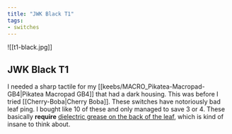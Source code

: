 ```yaml
---
title: "JWK Black T1"
tags:
- switches
---
```


![[t1-black.jpg]]

## JWK Black T1

I needed a sharp tactile for my [[keebs/MACRO_Pikatea-Macropad-GB4|Pikatea Macropad GB4]] that had a dark housing. This was before I tried [[Cherry-Boba|Cherry Boba]]. These switches have notoriously bad leaf ping. I bought like 10 of these and only managed to save 3 or 4. These basically **require** [dielectric grease on the back of the leaf](https://youtu.be/6d7CZia7xY4?t=231), which is kind of insane to think about.
